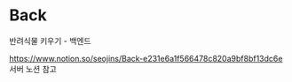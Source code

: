 # Back
반려식물 키우기 - 백엔드

https://www.notion.so/seojins/Back-e231e6a1f566478c820a9bf8bf13dc6e
서버 노션 참고

